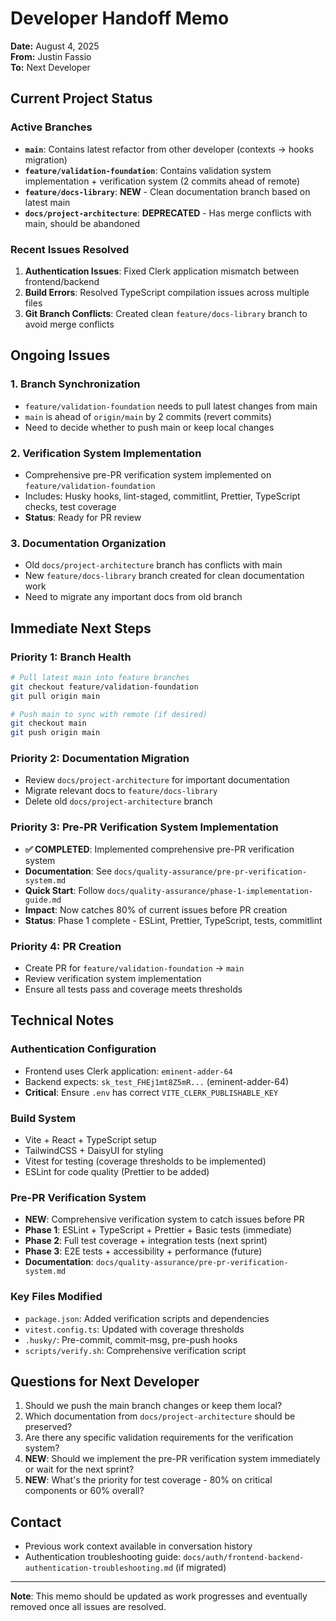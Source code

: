# Developer Handoff Memo

**Date:** August 4, 2025  
**From:** Justin Fassio  
**To:** Next Developer

## Current Project Status

### Active Branches

- **`main`**: Contains latest refactor from other developer (contexts → hooks migration)
- **`feature/validation-foundation`**: Contains validation system implementation + verification system (2 commits ahead of remote)
- **`feature/docs-library`**: **NEW** - Clean documentation branch based on latest main
- **`docs/project-architecture`**: **DEPRECATED** - Has merge conflicts with main, should be abandoned

### Recent Issues Resolved

1. **Authentication Issues**: Fixed Clerk application mismatch between frontend/backend
2. **Build Errors**: Resolved TypeScript compilation issues across multiple files
3. **Git Branch Conflicts**: Created clean `feature/docs-library` branch to avoid merge conflicts

## Ongoing Issues

### 1. Branch Synchronization

- `feature/validation-foundation` needs to pull latest changes from main
- `main` is ahead of `origin/main` by 2 commits (revert commits)
- Need to decide whether to push main or keep local changes

### 2. Verification System Implementation

- Comprehensive pre-PR verification system implemented on `feature/validation-foundation`
- Includes: Husky hooks, lint-staged, commitlint, Prettier, TypeScript checks, test coverage
- **Status**: Ready for PR review

### 3. Documentation Organization

- Old `docs/project-architecture` branch has conflicts with main
- New `feature/docs-library` branch created for clean documentation work
- Need to migrate any important docs from old branch

## Immediate Next Steps

### Priority 1: Branch Health

```bash
# Pull latest main into feature branches
git checkout feature/validation-foundation
git pull origin main

# Push main to sync with remote (if desired)
git checkout main
git push origin main
```

### Priority 2: Documentation Migration

- Review `docs/project-architecture` for important documentation
- Migrate relevant docs to `feature/docs-library`
- Delete old `docs/project-architecture` branch

### Priority 3: Pre-PR Verification System Implementation

- **✅ COMPLETED**: Implemented comprehensive pre-PR verification system
- **Documentation**: See `docs/quality-assurance/pre-pr-verification-system.md`
- **Quick Start**: Follow `docs/quality-assurance/phase-1-implementation-guide.md`
- **Impact**: Now catches 80% of current issues before PR creation
- **Status**: Phase 1 complete - ESLint, Prettier, TypeScript, tests, commitlint

### Priority 4: PR Creation

- Create PR for `feature/validation-foundation` → `main`
- Review verification system implementation
- Ensure all tests pass and coverage meets thresholds

## Technical Notes

### Authentication Configuration

- Frontend uses Clerk application: `eminent-adder-64`
- Backend expects: `sk_test_FHEj1mt8Z5mR...` (eminent-adder-64)
- **Critical**: Ensure `.env` has correct `VITE_CLERK_PUBLISHABLE_KEY`

### Build System

- Vite + React + TypeScript setup
- TailwindCSS + DaisyUI for styling
- Vitest for testing (coverage thresholds to be implemented)
- ESLint for code quality (Prettier to be added)

### Pre-PR Verification System

- **NEW**: Comprehensive verification system to catch issues before PR
- **Phase 1**: ESLint + TypeScript + Prettier + Basic tests (immediate)
- **Phase 2**: Full test coverage + integration tests (next sprint)
- **Phase 3**: E2E tests + accessibility + performance (future)
- **Documentation**: `docs/quality-assurance/pre-pr-verification-system.md`

### Key Files Modified

- `package.json`: Added verification scripts and dependencies
- `vitest.config.ts`: Updated with coverage thresholds
- `.husky/`: Pre-commit, commit-msg, pre-push hooks
- `scripts/verify.sh`: Comprehensive verification script

## Questions for Next Developer

1. Should we push the main branch changes or keep them local?
2. Which documentation from `docs/project-architecture` should be preserved?
3. Are there any specific validation requirements for the verification system?
4. **NEW**: Should we implement the pre-PR verification system immediately or wait for the next sprint?
5. **NEW**: What's the priority for test coverage - 80% on critical components or 60% overall?

## Contact

- Previous work context available in conversation history
- Authentication troubleshooting guide: `docs/auth/frontend-backend-authentication-troubleshooting.md` (if migrated)

---

**Note**: This memo should be updated as work progresses and eventually removed once all issues are resolved.
